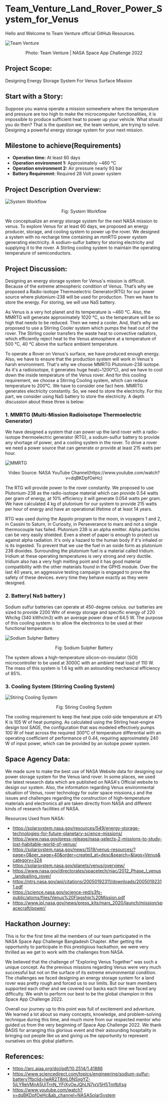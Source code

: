 # Team_Venture_Land_Rover_Power_System_for_Venus

Hello and Welcome to Team Venture official GitHub Resources.

![Team Venture](/assets/images/team_photo.png)

<p align="center">Photo: Team Venture | NASA Space App Challenge 2022</p>

## Project Scope:

Designing Energy Storage System For Venus Surface Mission

## Start with a Story:

Suppose you wanna operate a mission somewhere where the temperature and pressure are too high to make the microcomputer functionalities, it is impossible to produce sufficient heat to power up your vehicle. What should you do then? That is the question we, the team venture, are trying to solve. Designing a powerful energy storage system for your next mission.

## Milestone to achieve(Requirements)

- <b>Operation time:</b> At least 60 days
- <b>Operation environment 1:</b> Approximately ~460 °C
- <b>Operation environment 2:</b> Air pressure nearly 93 bar
- <b>Battery Requiremnt:</b> Required 28 Volt power system

## Project Description Overview:

![System Workflow](/assets/images/Workflow.png)

<p align="center">Fig: System Workflow</p>

We conceptualize an energy storage system for the next NASA mission to venus. To explore Venus for at least 60 days, we proposed an energy producer, storage, and cooling system to power up the rover. We designed a system with no recharge time containing an mmRTG power system generating electricity. A sodium-sulfur battery for storing electricity and supplying it to the rover. A Stirling cooling system to maintain the operating temperature of semiconductors.

## Project Discussion:

Designing an energy storage system for Venus's mission is difficult. Because of the extreme atmospheric condition of Venus. That’s why we proposed a Radio-isotope Thermoelectric Generator(RTG) for our power source where plutonium-238 will be used for production. Then we have to store the energy. For storing, we will use NaS battery.

As Venus is a very hot planet and its temperature is ~460 °C. Also, the MMRTG will generate approximately 1020 °C, so the temperature will be so high that needs to be reduced. Then we need a cooler. And, that’s why we proposed to use a Stirring Cooler system which pumps the heat out of the rover. The Stirling cooler transfers the waste heat to convective radiators, which efficiently reject heat to the Venus atmosphere at a temperature of 500 °C, 40 °C above the surface ambient temperature.

To operate a Rover on Venus's surface, we have produced enough energy. Also, we have to ensure that the production system will work in Venus's harsh environment. That's why we choose MMRTG Plutonium-238 isotope. As it's a radioisotope, it generates huge heat(~1200°C), and we have to cool down the inside temperature of the Venus rover. And for this cooling requirement, we choose a Stirring Cooling system, which can reduce temperature to 200°C. We have to consider one fact here. MMRTG generates electricity constantly. So, we need to store the electricity. For this part, we consider using NaS battery to store the electricity. A depth discussion about these three is below:

### 1. MMRTG (Multi-Mission Radioisotope Thermoelectric Generator)

We have designed a system that can power up the land rover with a radio-isotope thermoelectric generator (RTG), a sodium-sulfur battery to provide any shortage of power, and a cooling system in the rover. To drive a rover we need a power source that can generate or provide at least 215 watts per hour.

![MMRTG](/assets/images/mmrtg1.png)

<p align="center">Video Source: NASA YouTube Channel(https://www.youtube.com/watch?v=dqBKDpfOeHc)</p>

The RTG will provide power to the rover constantly. We proposed to use Plutonium-238 as the radio-isotope material which can provide 0.54 watts per gram of energy, at 10% efficiency it will generate 0.054 watts per gram. We have calculated 4 kg of plutonium for our system to provide 215 watts per hour of energy and have an operational lifetime of at least 14 years.

RTG was used during the Appolo program to the moon, in voyagers 1 and 2, in Cassini to Saturn, in Curiosity, in Perseverance to mars and not a single thermocouple has failed. Plutonium 238 is an alpha emitter. Alpha particles can be very easily shielded. Even a sheet of paper is enough to protect us against alpha radiation. It's only a hazard to the human body if it's inhaled or is its ingested. To prevent that we use the fuel in an oxide form as plutonium 238 dioxides. Surrounding the plutonium fuel is a material called Iridium. Iridium at these operating temperatures is very strong and very ductile. Iridium also has a very high melting point and it has good material compatibility with the other materials found in the GPHS module. Over the last 40 years, an aggressive testing campaign is engaged to prove the safety of these devices. every time they behave exactly as they were designed.

### 2. Battery( NaS battery )

Sodium sulfur batteries can operate at 450-degree celsius. our batteries are sized to provide 2200 Whr of energy storage and specific energy of 220 Whr/kg (340 kWhr/m3) with an average power draw of 64.5 W. The purpose of this cooling system is to allow the electronics to be used at their functional temperature.

![Sodium Sulpher Battery](/assets/images/nas_battery.png)

<p align="center">Fig: Sodium Sulpher Battery</p>

The system allows a high-temperature silicon-on-insulator (SOI) microcontroller to be used at 3000C with an ambient heat load of 110 W. The mass of this system is 1.6 kg with an astounding mechanical efficiency of 85%.

### 3. Cooling System (Stirring Cooling System)

![Stiring Cooling System](/assets/images/stiring_cooling2.png)

<p align="center">Fig: Stiring Cooling System</p>

The cooling requirement to keep the heat pipe cold-side temperature at 475 K is 105 W of heat pumping. As calculated using the Stirling heat-engine design tool SAGE, the configuration that was modeled effectively pumps 100 W of heat across the required 300°C of temperature differential with an operating coefficient of performance of 0.44, requiring approximately 240 W of input power, which can be provided by an isotope power system.

## Space Agency Data:

We made sure to make the best use of NASA Website data for designing our power storage system for the Venus land rover. In some places, we used the latest research data which are published on NASA's Official website to design our system. Also, the information regarding Venus environmental situation of Venus, rover technology for outer space missions,s and the issues and challenges regarding the construction of high-temperature materials and electronics all are taken directly from NASA and different kinds of research facilities of NASA.

Resources Used from NASA:

- https://solarsystem.nasa.gov/resources/549/energy-storage-technologies-for-future-planetary-science-missions/
- https://www.nasa.gov/press-release/nasa-selects-2-missions-to-study-lost-habitable-world-of-venus/
- https://solarsystem.nasa.gov/news/1519/venus-resources/?page=0&per_page=40&order=created_at+desc&search=&tags=Venus&category=324
- https://solarsystem.nasa.gov/planets/venus/overview/
- https://www.nasa.gov/directorates/spacetech/niac/2012_Phase_I_venus_landsailing_rover/
- https://ntrs.nasa.gov/api/citations/20050192311/downloads/20050192311.pdf
- https://science.nasa.gov/science-red/s3fs-public/atoms/files/Venus%20Flagship%20Mission.pdf
- https://www.jpl.nasa.gov/news/press_kits/mars_2020/launch/mission/spacecraft/power/

## Hackathon Journey:

This is for the first time all the members of our team participated in the NASA Space App Challenge Bangladesh Chapter. After getting the opportunity to participate in this prestigious hackathon, we were very thrilled as we get to work with the challenges from NASA.

We believed that the challenge of "Exploring Venus Together" was such a unique concept. As the previous missions regarding Venus were very much successful but not on the surface of its extreme environmental condition. The challenges we faced designing an energy storage system for a land rover was pretty rough and forced us to our limits. But our team members supported each other and we covered our backs each time we faced any difficulty. We wish to perform our best to be the global champion in this Space App Challenge 2022.

Overall our journey up to this point was full of excitement and adventure. We learned a lot about so many concepts, knowledge, and problem-solving technique during this time, and much more from our respected mentor who guided us from the very beginning of Space App Challenge 2022. We thank BASIS for arranging this glorious event and their astounding hospitality in bringing out people like us and giving us the opportunity to represent ourselves on this global platform.

## References:

- https://arc.aiaa.org/doi/pdf/10.2514/1.41886
- https://www.sciencedirect.com/topics/engineering/sodium-sulfur-battery?fbclid=IwAR2T8mL0NSxgYZ-5jLYReVMnA5UiTrnN_YFiXyOeJQhLN7jxV5H5TmfbXsg
- https://www.youtube.com/watch?v=dqBKDpfOeHc&ab_channel=NASASolarSystem
